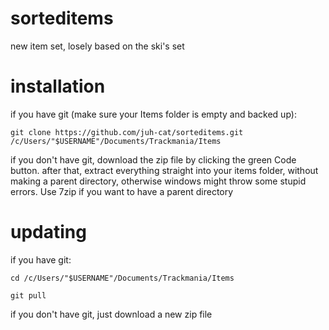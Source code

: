 # sorteditems
new item set, losely based on the ski's set

# installation
if you have git (make sure your Items folder is empty and backed up):

`git clone https://github.com/juh-cat/sorteditems.git /c/Users/"$USERNAME"/Documents/Trackmania/Items`

if you don't have git, download the zip file by clicking the green Code button. after that, extract everything straight into your items folder, without making a parent directory, otherwise windows might throw some stupid errors. Use 7zip if you want to have a parent directory

# updating

if you have git:

`cd /c/Users/"$USERNAME"/Documents/Trackmania/Items`

`git pull`

if you don't have git, just download a new zip file